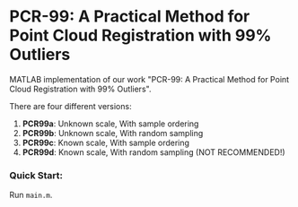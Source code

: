 # PCR-99: A Practical Method for Point Cloud Registration with 99% Outliers

MATLAB implementation of our work "PCR-99: A Practical Method for Point Cloud Registration with 99% Outliers".

There are four different versions:
1. **PCR99a**: Unknown scale, With sample ordering
2. **PCR99b**: Unknown scale, With random sampling
3. **PCR99c**: Known scale, With sample ordering
4. **PCR99d**: Known scale, With random sampling (NOT RECOMMENDED!)


### Quick Start:

Run `main.m`.
